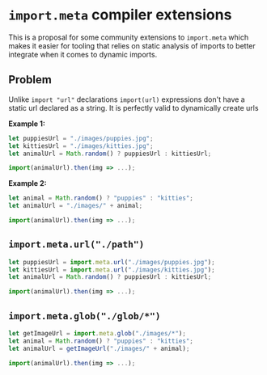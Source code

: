 # `import.meta` compiler extensions

This is a proposal for some community extensions to `import.meta` which makes
it easier for tooling that relies on static analysis of imports to better
integrate when it comes to dynamic imports.

## Problem

Unlike `import "url"` declarations `import(url)` expressions don't have a
static url declared as a string. It is perfectly valid to dynamically create
urls

**Example 1:**

```js
let puppiesUrl = "./images/puppies.jpg";
let kittiesUrl = "./images/kitties.jpg";
let animalUrl = Math.random() ? puppiesUrl : kittiesUrl;

import(animalUrl).then(img => ...);
```

**Example 2:**

```js
let animal = Math.random() ? "puppies" : "kitties";
let animalUrl = "./images/" + animal;

import(animalUrl).then(img => ...);
```

## `import.meta.url("./path")`

```js
let puppiesUrl = import.meta.url("./images/puppies.jpg");
let kittiesUrl = import.meta.url("./images/kitties.jpg");
let animalUrl = Math.random() ? puppiesUrl : kittiesUrl;

import(animalUrl).then(img => ...);
```

## `import.meta.glob("./glob/*")`

```js
let getImageUrl = import.meta.glob("./images/*");
let animal = Math.random() ? "puppies" : "kitties";
let animalUrl = getImageUrl("./images/" + animal);

import(animalUrl).then(img => ...);
```
